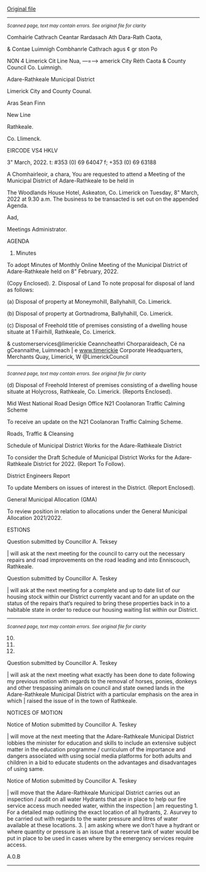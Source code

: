 [Original file](https://www.limerick.ie/sites/default/files/media/documents/2022-03/00-agenda-8th-march-2022.pdf)

---
*<small>Scanned page, text may contain errors. See original file for clarity</small>*  

Comhairle Cathrach Ceantar Rardasach Ath Dara-Rath Caota,

& Contae Luimnigh Combhanrle Cathrach agus ¢ gr ston Po

NON 4 Limerick Cit Line Nua,
—=—> americk City Réth Caota
& County Council Co. Luimnigh.

Adare-Rathkeale Municipal District

Limerick City and County Counal.

Aras Sean Finn

New Line

Rathkeale.

Co. Llimenck.

EIRCODE VS4 HKLV

3" March, 2022. t: #353 (0) 69 64047
f; +353 (0) 69 63188

A Chomhairleoir, a chara,
You are requested to attend a Meeting of the Municipal District of Adare-Rathkeale to be held in

The Woodlands House Hotel, Askeaton, Co. Limerick on Tuesday, 8" March, 2022 at 9.30 a.m.
The business to be transacted is set out on the appended Agenda.

Aad,

Meetings Administrator.

AGENDA
1. Minutes

To adopt Minutes of Monthly Online Meeting of the Municipal District of Adare-Rathkeale
held on 8" February, 2022.

(Copy Enclosed).
2. Disposal of Land
To note proposal for disposal of land as follows:

(a) Disposal of property at Moneymohill, Ballyhahill, Co. Limerick.

(b) Disposal of property at Gortnadroma, Ballyhahill, Co. Limerick.

(c) Disposal of Freehold title of premises consisting of a dwelling house situate at
1 Fairhill, Rathkeale, Co. Limerick.

& customerservices@limerickie
Ceanncheathri Chorparaideach, Cé na gCeannaithe, Luimneach | e www.timerickie
Corporate Headquarters, Merchants Quay, Limerick, W @LimerickCouncil


---
*<small>Scanned page, text may contain errors. See original file for clarity</small>*  

(d) Disposal of Freehold Interest of premises consisting of a dwelling house situate
at Holycross, Rathkeale, Co. Limerick.
(Reports Enclosed).

Mid West National Road Design Office
N21 Coolanoran Traffic Calming Scheme

To receive an update on the N21 Coolanoran Traffic Calming Scheme.

Roads, Traffic & Cleansing

Schedule of Municipal District Works for the Adare-Rathkeale District

To consider the Draft Schedule of Municipal District Works for the Adare-Rathkeale
District for 2022.
(Report To Follow).

District Engineers Report

To update Members on issues of interest in the District.
(Report Enclosed).

General Municipal Allocation (GMA)

To review position in relation to allocations under the General Municipal Allocation
2021/2022.

ESTIONS

Question submitted by Councillor A. Teksey

| will ask at the next meeting for the council to carry out the necessary repairs and road
improvements on the road leading and into Enniscouch, Rathkeale.

Question submitted by Councillor A. Teskey

| will ask at the next meeting for a complete and up to date list of our housing stock
within our District currently vacant and for an update on the status of the repairs
that’s required to bring these properties back in to a habitable state in order to reduce
our housing waiting list within our District.


---
*<small>Scanned page, text may contain errors. See original file for clarity</small>*  

10.

11.

12.

Question submitted by Councillor A. Teskey

| will ask at the next meeting what exactly has been done to date following my previous
motion with regards to the removal of horses, ponies, donkeys and other trespassing
animals on council and state owned lands in the Adare-Rathkeale Municipal District
with a particular emphasis on the area in which | raised the issue of in the town of
Rathkeale.

NOTICES OF MOTION

Notice of Motion submitted by Councillor A. Teskey

| will move at the next meeting that the Adare-Rathkeale Municipal District lobbies the
minister for education and skills to include an extensive subject matter in the education
programme / curriculum of the importance and dangers associated with using social
media platforms for both adults and children in a bid to educate students on the
advantages and disadvantages of using same.

Notice of Motion submitted by Councillor A. Teskey

| will move that the Adare-Rathkeale Municipal District carries out an inspection / audit
on all water Hydrants that are in place to help our fire service access much needed
water, within the inspection | am requesting 1. For a detailed map outlining the exact
location of all hydrants, 2. Asurvey to be carried out with regards to the water pressure
and litres of water available at these locations. 3. | am asking where we don’t have a
hydrant or where quantity or pressure is an issue that a reserve tank of water would be
put in place to be used in cases where by the emergency services require access.

A.0.B


---
